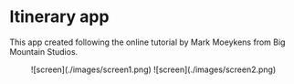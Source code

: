 #  Itinerary app
This app created following the online tutorial by Mark Moeykens from Big Mountain Studios.

<p align="center">
  ![screen](./images/screen1.png)
  ![screen](./images/screen2.png)
</p>
